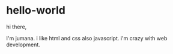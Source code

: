 # hello-world
hi there,

I'm jumana. i like html and css also javascript.
i'm crazy with web development.

